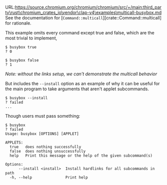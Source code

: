 URL:https://source.chromium.org/chromium/chromium/src/+/main:third_party\rust\chromium_crates_io\vendor\clap-v4\examples\multicall-busybox.md
See the documentation for [`Command::multicall`][crate::Command::multicall] for rationale.

This example omits every command except true and false,
which are the most trivial to implement,
```console
$ busybox true
? 0

$ busybox false
? 1

```
*Note: without the links setup, we can't demonstrate the multicall behavior*

But includes the `--install` option as an example of why it can be useful
for the main program to take arguments that aren't applet subcommands.
```console
$ busybox --install
? failed
...

```

Though users must pass something:
```console
$ busybox
? failed
Usage: busybox [OPTIONS] [APPLET]

APPLETS:
  true   does nothing successfully
  false  does nothing unsuccessfully
  help   Print this message or the help of the given subcommand(s)

Options:
      --install <install>  Install hardlinks for all subcommands in path
  -h, --help               Print help

```
